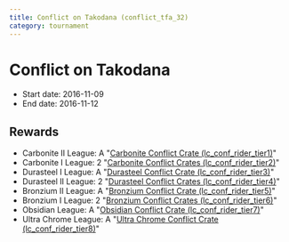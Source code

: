 ```yaml
---
title: Conflict on Takodana (conflict_tfa_32)
category: tournament
---
```

# Conflict on Takodana

  * Start date: 2016-11-09
  * End date: 2016-11-12

## Rewards

  * Carbonite II League: A "[Carbonite Conflict Crate (lc_conf_rider_tier1)](lc_conf_rider_tier1.html)"
  * Carbonite I League: 2 "[Carbonite Conflict Crates (lc_conf_rider_tier2)](lc_conf_rider_tier2.html)"
  * Durasteel I League: A "[Durasteel Conflict Crate (lc_conf_rider_tier3)](lc_conf_rider_tier3.html)"
  * Durasteel II League: 2 "[Durasteel Conflict Crates (lc_conf_rider_tier4)](lc_conf_rider_tier4.html)"
  * Bronzium II League: A "[Bronzium Conflict Crate (lc_conf_rider_tier5)](lc_conf_rider_tier5.html)"
  * Bronzium I League: 2 "[Bronzium Conflict Crates (lc_conf_rider_tier6)](lc_conf_rider_tier6.html)"
  * Obsidian League: A "[Obsidian Conflict Crate (lc_conf_rider_tier7)](lc_conf_rider_tier7.html)"
  * Ultra Chrome League: A "[Ultra Chrome Conflict Crate (lc_conf_rider_tier8)](lc_conf_rider_tier8.html)"
